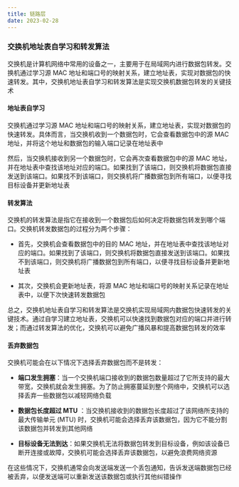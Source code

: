 ```yaml
---
title: 链路层
date: 2023-02-28
---
```


### 交换机地址表自学习和转发算法

交换机是计算机网络中常用的设备之一，主要用于在局域网内进行数据包转发。交换机通过学习源 MAC 地址和端口号的映射关系，建立地址表，实现对数据包的快速转发。其中，交换机地址表自学习和转发算法是实现交换机数据包转发的关键技术

#### 地址表自学习

交换机通过学习源 MAC 地址和端口号的映射关系，建立地址表，实现对数据包的快速转发。具体而言，当交换机收到一个数据包时，它会查看数据包中的源 MAC 地址，并将这个地址和数据包的输入端口记录在地址表中

然后，当交换机接收到另一个数据包时，它会再次查看数据包中的源 MAC 地址，并在地址表中查找该地址对应的端口。如果找到了该端口，则交换机将数据包直接发送到该端口。如果找不到该端口，则交换机将广播数据包到所有端口，以便寻找目标设备并更新地址表

#### 转发算法

交换机的转发算法是指它在接收到一个数据包后如何决定将数据包转发到哪个端口。交换机转发数据包的过程分为两个步骤：

- 首先，交换机会查看数据包中的目的 MAC 地址，并在地址表中查找该地址对应的端口。如果找到了该端口，则交换机将数据包直接发送到该端口。如果找不到该端口，则交换机将广播数据包到所有端口，以便寻找目标设备并更新地址表

- 其次，交换机会更新地址表，将源 MAC 地址和端口号的映射关系记录在地址表中，以便下次快速转发数据包

总之，交换机地址表自学习和转发算法是交换机实现局域网内数据包快速转发的关键技术。通过自学习建立地址表，交换机可以快速找到数据包对应的端口并进行转发；而通过转发算法的优化，交换机可以避免广播风暴和提高数据包转发的效率

#### 丢弃数据包

交换机可能会在以下情况下选择丢弃数据包而不是转发：

- **端口发生拥塞**：当一个交换机端口接收到的数据包数量超过了它所支持的最大带宽，交换机就会发生拥塞。为了防止拥塞蔓延到整个网络中，交换机可以选择丢弃一些数据包以减轻网络负载

- **数据包长度超过 MTU** ：当交换机接收到的数据包长度超过了该网络所支持的最大传输单元 (MTU) 时，交换机可能会选择丢弃该数据包，因为它不能分割该数据包并转发到其他网络

- **目标设备无法到达**：如果交换机无法将数据包转发到目标设备，例如该设备已断开连接或故障，交换机可能会选择丢弃该数据包，以避免浪费网络资源

在这些情况下，交换机通常会向发送端发送一个丢包通知，告诉发送端数据包已经被丢弃，以便发送端可以重新发送该数据包或执行其他纠错操作
